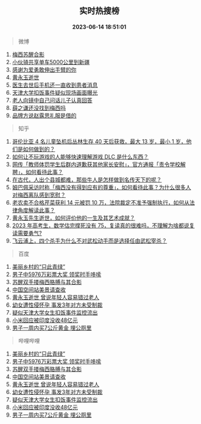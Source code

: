 <div align="center"><h2>实时热搜榜</h2><h4>2023-06-14 18:51:01</h4></div>

> 微博  

1. [梅西苏醒合影](https://s.weibo.com/weibo?q=%23%E6%A2%85%E8%A5%BF%E8%8B%8F%E9%86%92%E5%90%88%E5%BD%B1%23&t=31&band_rank=1&Refer=top)<br />
2. [小伙骑共享单车5000公里到新疆](https://s.weibo.com/weibo?q=%23%E5%B0%8F%E4%BC%99%E9%AA%91%E5%85%B1%E4%BA%AB%E5%8D%95%E8%BD%A65000%E5%85%AC%E9%87%8C%E5%88%B0%E6%96%B0%E7%96%86%23&t=31&band_rank=2&Refer=top)<br />
3. [感谢为爱勇敢伸出手臂的你](https://s.weibo.com/weibo?q=%23%E6%84%9F%E8%B0%A2%E4%B8%BA%E7%88%B1%E5%8B%87%E6%95%A2%E4%BC%B8%E5%87%BA%E6%89%8B%E8%87%82%E7%9A%84%E4%BD%A0%23&t=31&band_rank=3&Refer=top)<br />
4. [黄永玉逝世](https://s.weibo.com/weibo?q=%23%E9%BB%84%E6%B0%B8%E7%8E%89%E9%80%9D%E4%B8%96%23&t=31&band_rank=4&Refer=top)<br />
5. [医生去世后手机还一直收到患者消息](https://s.weibo.com/weibo?q=%23%E5%8C%BB%E7%94%9F%E5%8E%BB%E4%B8%96%E5%90%8E%E6%89%8B%E6%9C%BA%E8%BF%98%E4%B8%80%E7%9B%B4%E6%94%B6%E5%88%B0%E6%82%A3%E8%80%85%E6%B6%88%E6%81%AF%23&t=31&band_rank=5&Refer=top)<br />
6. [天津大学扣饭事件疑似现场画面曝光](https://s.weibo.com/weibo?q=%23%E5%A4%A9%E6%B4%A5%E5%A4%A7%E5%AD%A6%E6%89%A3%E9%A5%AD%E4%BA%8B%E4%BB%B6%E7%96%91%E4%BC%BC%E7%8E%B0%E5%9C%BA%E7%94%BB%E9%9D%A2%E6%9B%9D%E5%85%89%23&t=31&band_rank=6&Refer=top)<br />
7. [老人向镜中自己问话儿子认真回答](https://s.weibo.com/weibo?q=%23%E8%80%81%E4%BA%BA%E5%90%91%E9%95%9C%E4%B8%AD%E8%87%AA%E5%B7%B1%E9%97%AE%E8%AF%9D%E5%84%BF%E5%AD%90%E8%AE%A4%E7%9C%9F%E5%9B%9E%E7%AD%94%23&t=31&band_rank=7&Refer=top)<br />
8. [薛之谦还没找到梅西吗](https://s.weibo.com/weibo?q=%23%E8%96%9B%E4%B9%8B%E8%B0%A6%E8%BF%98%E6%B2%A1%E6%89%BE%E5%88%B0%E6%A2%85%E8%A5%BF%E5%90%97%23&t=31&band_rank=8&Refer=top)<br />
9. [品牌方说赵露思礼服是借的](https://s.weibo.com/weibo?q=%23%E5%93%81%E7%89%8C%E6%96%B9%E8%AF%B4%E8%B5%B5%E9%9C%B2%E6%80%9D%E7%A4%BC%E6%9C%8D%E6%98%AF%E5%80%9F%E7%9A%84%23&t=31&band_rank=9&Refer=top)<br />

> 知乎  

1. [哥伦比亚 4 名儿童坠机后丛林生存 40 天后获救，最大 13 岁，最小 1 岁，他们是如何做到的？](https://www.zhihu.com/question/605847291)<br />
2. [如何让不玩游戏的人能够快速理解游戏 DLC 是什么东西？](https://www.zhihu.com/question/606170703)<br />
3. [网传「教师体罚学生后群内道歉获其他家长安慰」，官方通报「责令学校解聘」，如何看待此事？](https://www.zhihu.com/question/606363235)<br />
4. [在古代，人出个县城都难，那些牛人是怎样做到名传天下的呢？](https://www.zhihu.com/question/496974190)<br />
5. [姆巴佩采访时称「梅西没有得到应有的尊重」，如何看待此事？为什么很多人对梅西离队感到宽慰？](https://www.zhihu.com/question/606541357)<br />
6. [老农卖不合格芹菜获利 14 元被罚 10 万，法院裁定不准予强制执行，如何从法律角度解读此事？](https://www.zhihu.com/question/606519434)<br />
7. [黄永玉先生逝世，如何评价他的一生及其艺术成就？](https://www.zhihu.com/question/606596968)<br />
8. [2023 年高考生，数学估完撑死没有 75，复读真的很难吗，不理解为啥都说复读需要勇气?](https://www.zhihu.com/question/605958206)<br />
9. [飞云浦上，四个杀手为什么不对武松动手而是选择任由武松宰杀？](https://www.zhihu.com/question/585702421)<br />

> 百度  

1. [美丽乡村的“只此青绿”](https://www.baidu.com/s?wd=%E7%BE%8E%E4%B8%BD%E4%B9%A1%E6%9D%91%E7%9A%84%E2%80%9C%E5%8F%AA%E6%AD%A4%E9%9D%92%E7%BB%BF%E2%80%9D&sa=fyb_news&rsv_dl=fyb_news)<br />
2. [男子中5976万彩票大奖 领奖时手哆嗦](https://www.baidu.com/s?wd=%E7%94%B7%E5%AD%90%E4%B8%AD5976%E4%B8%87%E5%BD%A9%E7%A5%A8%E5%A4%A7%E5%A5%96+%E9%A2%86%E5%A5%96%E6%97%B6%E6%89%8B%E5%93%86%E5%97%A6&sa=fyb_news&rsv_dl=fyb_news)<br />
3. [苏醒双手搂梅西胳膊与其合影](https://www.baidu.com/s?wd=%E8%8B%8F%E9%86%92%E5%8F%8C%E6%89%8B%E6%90%82%E6%A2%85%E8%A5%BF%E8%83%B3%E8%86%8A%E4%B8%8E%E5%85%B6%E5%90%88%E5%BD%B1&sa=fyb_news&rsv_dl=fyb_news)<br />
4. [中国空间站美景请查收](https://www.baidu.com/s?wd=%E4%B8%AD%E5%9B%BD%E7%A9%BA%E9%97%B4%E7%AB%99%E7%BE%8E%E6%99%AF%E8%AF%B7%E6%9F%A5%E6%94%B6&sa=fyb_news&rsv_dl=fyb_news)<br />
5. [黄永玉逝世 曾说年轻人容易错过老人](https://www.baidu.com/s?wd=%E9%BB%84%E6%B0%B8%E7%8E%89%E9%80%9D%E4%B8%96+%E6%9B%BE%E8%AF%B4%E5%B9%B4%E8%BD%BB%E4%BA%BA%E5%AE%B9%E6%98%93%E9%94%99%E8%BF%87%E8%80%81%E4%BA%BA&sa=fyb_news&rsv_dl=fyb_news)<br />
6. [幼女遭性侵怀孕 事发3年对方未受制裁](https://www.baidu.com/s?wd=%E5%B9%BC%E5%A5%B3%E9%81%AD%E6%80%A7%E4%BE%B5%E6%80%80%E5%AD%95+%E4%BA%8B%E5%8F%913%E5%B9%B4%E5%AF%B9%E6%96%B9%E6%9C%AA%E5%8F%97%E5%88%B6%E8%A3%81&sa=fyb_news&rsv_dl=fyb_news)<br />
7. [疑似天津大学女生扣饭事件监控流出](https://www.baidu.com/s?wd=%E7%96%91%E4%BC%BC%E5%A4%A9%E6%B4%A5%E5%A4%A7%E5%AD%A6%E5%A5%B3%E7%94%9F%E6%89%A3%E9%A5%AD%E4%BA%8B%E4%BB%B6%E7%9B%91%E6%8E%A7%E6%B5%81%E5%87%BA&sa=fyb_news&rsv_dl=fyb_news)<br />
8. [小米回应被印度没收48亿元](https://www.baidu.com/s?wd=%E5%B0%8F%E7%B1%B3%E5%9B%9E%E5%BA%94%E8%A2%AB%E5%8D%B0%E5%BA%A6%E6%B2%A1%E6%94%B648%E4%BA%BF%E5%85%83&sa=fyb_news&rsv_dl=fyb_news)<br />
9. [男子一周内买7公斤黄金 埋公厕里](https://www.baidu.com/s?wd=%E7%94%B7%E5%AD%90%E4%B8%80%E5%91%A8%E5%86%85%E4%B9%B07%E5%85%AC%E6%96%A4%E9%BB%84%E9%87%91+%E5%9F%8B%E5%85%AC%E5%8E%95%E9%87%8C&sa=fyb_news&rsv_dl=fyb_news)<br />

> 哔哩哔哩  

1. [美丽乡村的“只此青绿”](https://www.baidu.com/s?wd=%E7%BE%8E%E4%B8%BD%E4%B9%A1%E6%9D%91%E7%9A%84%E2%80%9C%E5%8F%AA%E6%AD%A4%E9%9D%92%E7%BB%BF%E2%80%9D&sa=fyb_news&rsv_dl=fyb_news)<br />
2. [男子中5976万彩票大奖 领奖时手哆嗦](https://www.baidu.com/s?wd=%E7%94%B7%E5%AD%90%E4%B8%AD5976%E4%B8%87%E5%BD%A9%E7%A5%A8%E5%A4%A7%E5%A5%96+%E9%A2%86%E5%A5%96%E6%97%B6%E6%89%8B%E5%93%86%E5%97%A6&sa=fyb_news&rsv_dl=fyb_news)<br />
3. [苏醒双手搂梅西胳膊与其合影](https://www.baidu.com/s?wd=%E8%8B%8F%E9%86%92%E5%8F%8C%E6%89%8B%E6%90%82%E6%A2%85%E8%A5%BF%E8%83%B3%E8%86%8A%E4%B8%8E%E5%85%B6%E5%90%88%E5%BD%B1&sa=fyb_news&rsv_dl=fyb_news)<br />
4. [中国空间站美景请查收](https://www.baidu.com/s?wd=%E4%B8%AD%E5%9B%BD%E7%A9%BA%E9%97%B4%E7%AB%99%E7%BE%8E%E6%99%AF%E8%AF%B7%E6%9F%A5%E6%94%B6&sa=fyb_news&rsv_dl=fyb_news)<br />
5. [黄永玉逝世 曾说年轻人容易错过老人](https://www.baidu.com/s?wd=%E9%BB%84%E6%B0%B8%E7%8E%89%E9%80%9D%E4%B8%96+%E6%9B%BE%E8%AF%B4%E5%B9%B4%E8%BD%BB%E4%BA%BA%E5%AE%B9%E6%98%93%E9%94%99%E8%BF%87%E8%80%81%E4%BA%BA&sa=fyb_news&rsv_dl=fyb_news)<br />
6. [幼女遭性侵怀孕 事发3年对方未受制裁](https://www.baidu.com/s?wd=%E5%B9%BC%E5%A5%B3%E9%81%AD%E6%80%A7%E4%BE%B5%E6%80%80%E5%AD%95+%E4%BA%8B%E5%8F%913%E5%B9%B4%E5%AF%B9%E6%96%B9%E6%9C%AA%E5%8F%97%E5%88%B6%E8%A3%81&sa=fyb_news&rsv_dl=fyb_news)<br />
7. [疑似天津大学女生扣饭事件监控流出](https://www.baidu.com/s?wd=%E7%96%91%E4%BC%BC%E5%A4%A9%E6%B4%A5%E5%A4%A7%E5%AD%A6%E5%A5%B3%E7%94%9F%E6%89%A3%E9%A5%AD%E4%BA%8B%E4%BB%B6%E7%9B%91%E6%8E%A7%E6%B5%81%E5%87%BA&sa=fyb_news&rsv_dl=fyb_news)<br />
8. [小米回应被印度没收48亿元](https://www.baidu.com/s?wd=%E5%B0%8F%E7%B1%B3%E5%9B%9E%E5%BA%94%E8%A2%AB%E5%8D%B0%E5%BA%A6%E6%B2%A1%E6%94%B648%E4%BA%BF%E5%85%83&sa=fyb_news&rsv_dl=fyb_news)<br />
9. [男子一周内买7公斤黄金 埋公厕里](https://www.baidu.com/s?wd=%E7%94%B7%E5%AD%90%E4%B8%80%E5%91%A8%E5%86%85%E4%B9%B07%E5%85%AC%E6%96%A4%E9%BB%84%E9%87%91+%E5%9F%8B%E5%85%AC%E5%8E%95%E9%87%8C&sa=fyb_news&rsv_dl=fyb_news)<br />
